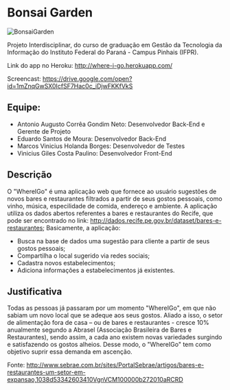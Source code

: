 # Bonsai Garden
![BonsaiGarden](https://github.com/fernandacoelhodeandrade/Projeto-BonsaiGarden/assets/128326129/27a9565a-9c31-4897-a382-a470085ce87a)

Projeto Interdisciplinar, do curso de graduação em Gestão da Tecnologia da Informação do Instituto Federal do Paraná - Campus Pinhais (IFPR).

Link do app no Heroku: http://where-i-go.herokuapp.com/

Screencast: https://drive.google.com/open?id=1mZnqGwSX0IcfSF7Hac0c_iDjwFKKfVkS

## Equipe:
* Antonio Augusto Corrêa Gondim Neto: Desenvolvedor Back-End e Gerente de Projeto
* Eduardo Santos de Moura: Desenvolvedor Back-End
* Marcos Vinicius Holanda Borges: Desenvolvedor de Testes
* Vinicius Giles Costa Paulino: Desenvolvedor Front-End

## Descrição
O "WhereIGo" é uma aplicação web que fornece ao usuário sugestões de novos bares e restaurantes filtrados a partir de seus gostos pessoais, como vinho, música, especilidade de comida, endereço e ambiente. A aplicação utiliza os dados abertos referentes a bares e restaurantes do Recife, que pode ser encontrado no link: http://dados.recife.pe.gov.br/dataset/bares-e-restaurantes; Basicamente, a aplicação: 

* Busca na base de dados uma sugestão para cliente a partir de seus gostos pessoais;
* Compartilha o local sugerido via redes sociais;
* Cadastra novos estabelecimentos;
* Adiciona informações a estabelecimentos já existentes.

## Justificativa
Todas as pessoas já passaram por um momento "WhereIGo", em que não sabiam um novo local que se adeque aos seus gostos. Aliado a isso, o setor de alimentação fora de casa – ou de bares e restaurantes - cresce 10% anualmente segundo a Abrasel (Associação Brasileira de Bares e Restaurantes), sendo assim, a cada ano existem novas variedades surgindo e satisfazendo os gostos alheios. Desse modo, o "WhereIGo" tem como objetivo suprir essa demanda em ascenção.

Fonte: http://www.sebrae.com.br/sites/PortalSebrae/artigos/bares-e-restaurantes-um-setor-em-expansao,1038d53342603410VgnVCM100000b272010aRCRD

